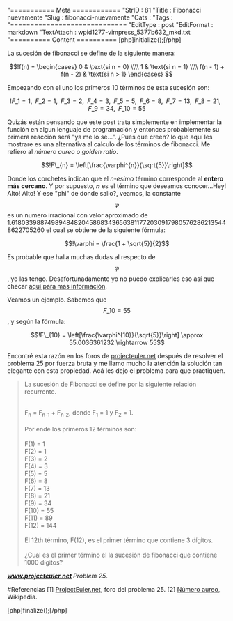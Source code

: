 "=========== Meta ============
"StrID : 81
"Title : Fibonacci nuevamente
"Slug  : fibonacci-nuevamente
"Cats  : 
"Tags  :
"=============================
"EditType   : post
"EditFormat : markdown
"TextAttach : wpid1277-vimpress_5377b632_mkd.txt
"========== Content ==========
[php]initialize();[/php]

La sucesión de fibonacci se define de la siguiente manera:

$$!f(n) = \begin{cases} 0 & \text{si n = 0} \\\\ 1 & \text{si n = 1} \\\\ f(n - 1) + f(n - 2) & \text{si n > 1} \end{cases} $$

Empezando con el uno los primeros 10 términos de esta sucesión son: 
  
$$! F\_{1} = 1,\;\; F\_{2} = 1,\;\; F\_{3} = 2,\;\; F\_{4} = 3,\;\; F\_{5} = 5,\;\; F\_{6} = 8,\;\; F\_{7} = 13,\;\; F\_{8} = 21,\;\; F\_{9} = 34,\;\; F\_{10} = 55$$
	
	
Quizás están pensando que este post trata simplemente en implementar la función en algun lenguaje de programación y entonces probablemente su primera reacción será "ya me lo se...". ¿Pues que creen? lo que aquí les mostrare es una alternativa al calculo de los términos de fibonacci. Me refiero al <em>número aureo</em> o <em>golden ratio</em>.
	
	
$$!F\_{n} = \left[\frac{\varphi^{n}}{\sqrt{5}}\right]$$
	
	
Donde los corchetes indican que el <em>n-esimo</em> término corresponde al <strong>entero más cercano</strong>. Y por supuesto, <strong><em>n</em></strong> es el término que deseamos conocer...Hey! Alto! Alto! Y ese "phi" de donde salio?, veamos, la constante $$\varphi$$ es un numero irracional con valor aproximado de 1.618033988749894848204586834365638117720309179805762862135448622705260 el cual se obtiene de la siguiente fórmula:
	

$$!\varphi = \frac{1 + \sqrt{5}}{2}$$

	
Es probable que halla muchas dudas al respecto de $$\varphi$$, yo las tengo. Desafortunadamente yo no puedo explicarles eso así que checar <a href="http://es.wikipedia.org/wiki/N%C3%BAmero_%C3%A1ureo">aquí para mas información</a>.
	
	
Veamos un ejemplo. Sabemos que $$F\_{10} = 55$$, y según la fórmula:
	
$$!F\_{10} = \left[\frac{\varphi^{10}}{\sqrt{5}}\right] \approx 55.0036361232 \rightarrow 55$$
	
Encontré esta razón en los foros de <a href="http://projecteuler.net" target="_blank">projecteuler.net</a> después de resolver el problema 25 por fuerza bruta y me llamo mucho la atención la solución tan elegante con esta propiedad. Acá les dejo el problema para que practiquen.
	
	
<blockquote>
La sucesión de Fibonacci se define por la siguiente relación recurrente.
<br>
<br>

F<sub>n</sub> = F<sub>n-1</sub> + F<sub>n-2</sub>, donde F<sub>1</sub> = 1 y F<sub>2</sub> = 1.
<br>
<br>
Por ende los primeros 12 términos son:
<br>
<br>
F(1) = 1<br>
F(2) = 1<br>
F(3) = 2<br>
F(4) = 3<br>
F(5) = 5<br>
F(6) = 8<br>
F(7) = 13<br>
F(8) = 21<br>
F(9) = 34<br>
F(10) = 55<br>
F(11) = 89<br>
F(12) = 144<br>
<br>
El 12th término, F(12), es el primer término que contiene 3 dígitos.
<br>
<br>
¿Cual es el primer término el la sucesión de fibonacci que contiene 1000 dígitos?
</blockquote>
<strong><em><a href="http://www.projecteuler.net">www.projecteuler.net</a> </em></strong> <em>Problem 25</em>.
	

#Referencias
[1] <a href="http://projecteuler.net" target="_blank">ProjectEuler.net</a>, foro del problema 25.
[2] <a href="http://es.wikipedia.org/wiki/N%C3%BAmero_%C3%A1ureo" target="_blank">Número aureo</a>, Wikipedia.

[php]finalize();[/php]
